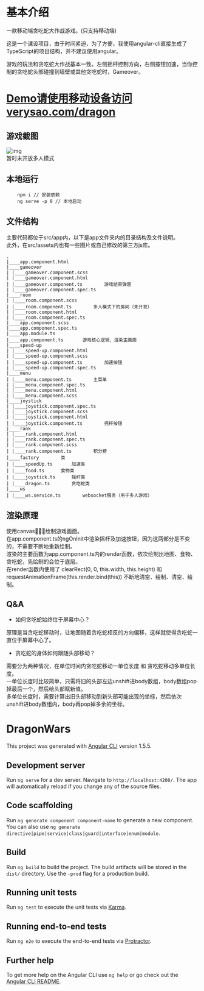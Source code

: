# 基本介绍

一款移动端贪吃蛇大作战游戏。(只支持移动端)  

这是一个课设项目，由于时间紧迫，为了方便，我使用angular-cli直接生成了TypeScript的项目结构，并不建议使用angular。  

游戏的玩法和贪吃蛇大作战基本一致。左侧摇杆控制方向，右侧按钮加速，当你控制的贪吃蛇头部碰撞到墙壁或其他贪吃蛇时，Gameover。  

# [Demo请使用移动设备访问verysao.com/dragon](http://verysao.com/dragon)  

## 游戏截图  
![img](https://github.com/suyingtao/dragonWars/blob/master/screenshot/start.png)  
暂时未开放多人模式  

## 本地运行

```
    npm i // 安装依赖
    ng serve -p 0 // 本地启动
```
## 文件结构  

主要代码都位于src/app内，以下是app文件夹内的目录结构及文件说明。  
此外，在src/assets内也有一些图片或自己修改的第三方js库。  
```
.
|____app.component.html
|____gameover
| |____gameover.component.scss
| |____gameover.component.html
| |____gameover.component.ts        游戏结束弹窗
| |____gameover.component.spec.ts
|____room
| |____room.component.scss
| |____room.component.ts        多人模式下的房间（未开发）
| |____room.component.html
| |____room.component.spec.ts
|____app.component.scss
|____app.component.spec.ts
|____app.module.ts
|____app.component.ts       游戏核心逻辑、渲染主画面
|____speed-up
| |____speed-up.component.html
| |____speed-up.component.scss
| |____speed-up.component.ts        加速按钮
| |____speed-up.component.spec.ts
|____menu
| |____menu.component.ts        主菜单
| |____menu.component.spec.ts
| |____menu.component.html
| |____menu.component.scss
|____joystick
| |____joystick.component.spec.ts
| |____joystick.component.scss
| |____joystick.component.html
| |____joystick.component.ts        摇杆按钮
|____rank
| |____rank.component.html
| |____rank.component.spec.ts
| |____rank.component.scss
| |____rank.component.ts        积分榜
|____factory        类
| |____speedUp.ts       加速类
| |____food.ts      食物类
| |____joystick.ts      摇杆类
| |____dragon.ts        贪吃蛇类
|____ws
| |____ws.service.ts        websocket服务（用于多人游戏）
```
## 渲染原理  

使用canvas绘制游戏画面。  
在app.component.ts的ngOnInit中渲染摇杆及加速按钮，因为这两部分是不变的，不需要不断地重新绘制。  
渲染的主要函数为app.component.ts内的render函数，依次绘制出地图、食物、贪吃蛇，先绘制的会位于底层。  
在render函数内使用了 clearRect(0, 0, this.width, this.height) 和 requestAnimationFrame(this.render.bind(this)) 不断地清空、绘制、清空、绘制。  

## Q&A  

- 如何贪吃蛇始终位于屏幕中心？  

原理是当贪吃蛇移动时，让地图随着贪吃蛇相反的方向偏移，这样就使得贪吃蛇一直位于屏幕中心了。  

- 贪吃蛇的身体如何跟随头部移动？

需要分为两种情况，在单位时间内贪吃蛇移动一单位长度 和 贪吃蛇移动多单位长度。  
一单位长度时比较简单，只需将旧的头部左边unshift进body数组，body数组pop掉最后一个，然后给头部赋新值。  
多单位长度时，需要计算出旧头部移动到新头部可能出现的坐标，然后依次unshift进body数组内，body再pop掉多余的坐标。  


# DragonWars

This project was generated with [Angular CLI](https://github.com/angular/angular-cli) version 1.5.5.

## Development server

Run `ng serve` for a dev server. Navigate to `http://localhost:4200/`. The app will automatically reload if you change any of the source files.

## Code scaffolding

Run `ng generate component component-name` to generate a new component. You can also use `ng generate directive|pipe|service|class|guard|interface|enum|module`.

## Build

Run `ng build` to build the project. The build artifacts will be stored in the `dist/` directory. Use the `-prod` flag for a production build.

## Running unit tests

Run `ng test` to execute the unit tests via [Karma](https://karma-runner.github.io).

## Running end-to-end tests

Run `ng e2e` to execute the end-to-end tests via [Protractor](http://www.protractortest.org/).

## Further help

To get more help on the Angular CLI use `ng help` or go check out the [Angular CLI README](https://github.com/angular/angular-cli/blob/master/README.md).
